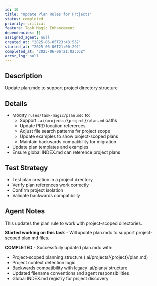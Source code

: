```yaml
---
id: 10
title: "Update Plan Rules for Projects"
status: completed
priority: critical
feature: Task Magic Enhancement
dependencies: []
assigned_agent: null
created_at: "2025-06-05T23:43:53Z"
started_at: "2025-06-06T21:00:29Z"
completed_at: "2025-06-06T21:02:06Z"
error_log: null
---
```


## Description

Update plan.mdc to support project directory structure

## Details

- Modify `rules/task-magic/plan.mdc` to:
  - Support `.ai/projects/{project}/plan.md` paths
  - Update PRD location references
  - Adjust file search patterns for project scope
  - Update examples to show project-scoped plans
  - Maintain backwards compatibility for migration
- Update plan templates and examples
- Ensure global INDEX.md can reference project plans

## Test Strategy

- Test plan creation in a project directory
- Verify plan references work correctly
- Confirm project isolation
- Validate backwards compatibility

## Agent Notes

This updates the plan rule to work with project-scoped directories.

**Started working on this task** - Will update plan.mdc to support project-scoped plan.md files.

**COMPLETED** - Successfully updated plan.mdc with:

- Project-scoped planning structure (.ai/projects/{project}/plan.md)
- Project context detection logic
- Backwards compatibility with legacy .ai/plans/ structure
- Updated filename conventions and agent responsibilities
- Global INDEX.md registry for project discovery
